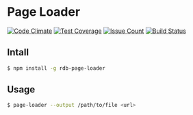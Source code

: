 # Page Loader
[![Code Climate](https://codeclimate.com/github/ReDBrother/page-loader/badges/gpa.svg)](https://codeclimate.com/github/ReDBrother/page-loader) [![Test Coverage](https://codeclimate.com/github/ReDBrother/page-loader/badges/coverage.svg)](https://codeclimate.com/github/ReDBrother/page-loader/coverage) [![Issue Count](https://codeclimate.com/github/ReDBrother/page-loader/badges/issue_count.svg)](https://codeclimate.com/github/ReDBrother/page-loader) [![Build Status](https://travis-ci.org/ReDBrother/page-loader.svg?branch=master)](https://travis-ci.org/ReDBrother/page-loader)

## Intall
```sh
$ npm install -g rdb-page-loader
```

## Usage
```sh
$ page-loader --output /path/to/file <url>
```
